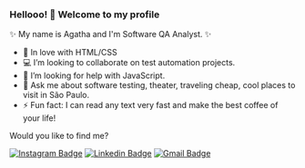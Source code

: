 ### Hellooo! 👋 Welcome to my profile

 ✨ My name is Agatha and I'm Software QA Analyst. ✨
 
- :blue_heart: In love with HTML/CSS
- :computer: I’m looking to collaborate on test automation projects.
- 🤔 I’m looking for help with JavaScript.
- 💬 Ask me about software testing, theater, traveling cheap, cool places to visit in São Paulo.
- ⚡ Fun fact: I can read any text very fast and make the best coffee of your life!

Would you like to find me?

[![Instagram Badge](https://img.shields.io/badge/-Instagram-C13584?style=flat-square&labelColor=C13584&logo=instagram&logoColor=white&link=https://www.instagram.com/whoisborini/)](https://www.instagram.com/whoisborini/)
[![Linkedin Badge](https://img.shields.io/badge/-LinkedIn-blue?style=flat-square&logo=Linkedin&logoColor=white&link=https://www.linkedin.com/in/araujoagathaqa/)](https://www.linkedin.com/in/araujoagathaqa/)
[![Gmail Badge](https://img.shields.io/badge/-Gmail-c14438?style=flat-square&logo=Gmail&logoColor=white&link=mailto:araujoagatha.qa@gmail.com)](mailto:araujoagatha.qa@gmail.com)
